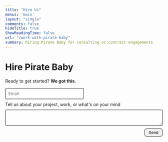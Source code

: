 ```yaml
---
title: "Hire Us"
menus: 'main'
layout: "single"
comments: false
hideTitle: true
ShowReadingTime: false
url: "/work-with-pirate-baby"
summary: hiring Pirate Baby for consulting or contract engagements
---
```


# Hire Pirate Baby

Ready to get started? **We got this**.

<div class="formBox">
<form action="https://submit-form.com/jqZHaAArV">
  <input class="formInput" type="email" id="email" name="email" placeholder="Email" required=true />
  <label for="message">Tell us about your project, work, or what's on your mind</label>
  <textarea
    style="width:100%;"
    class="formInput"
    id="message"
    name="message"
    placeholder=""
  ></textarea>
    <input
    type="hidden"
    name="_redirect"
    value="https://pirate.baby/thanks"
  />
  <button type="submit" class="formButton">Send</button>
</form>
</div>
<style>
    .formBox{
        margin:auto;
        width: 100%;
    }
    .formInput {
        display: block;
        background: #fefefe;
        color: #222;
        border: 2px solid #777;
        font-family: inherit;
        padding: .5rem;
        margin:.5rem;
        margin-left: 0;
        border-radius: .25rem;
        min-width: 50%;
    }
    .formButton {
        float:right;
        border-radius:.5rem;
        border: 2px solid #777;
        padding:.25rem .75rem .25rem .75rem;
    }

</style>